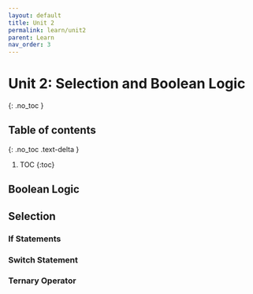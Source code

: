 ```yaml
---
layout: default
title: Unit 2
permalink: learn/unit2
parent: Learn
nav_order: 3
---
```


# Unit 2: Selection and Boolean Logic
{: .no_toc }

## Table of contents
{: .no_toc .text-delta }

1. TOC
{:toc}

## Boolean Logic

## Selection
### If Statements
### Switch Statement
### Ternary Operator
